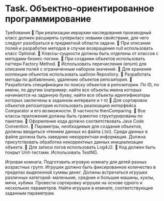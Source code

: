 # Task. Объектно-ориентированное программирование

Требования
 При реализации иерархии наследования производный класс должен расширять
суперкласс новыми свойствами, для чего следует разобраться в предметной области
задачи.
 При описании полей и разработке методов в случае возвращения null использовать класс
Optional.
 Классы-сущности должны быть отделены от классов с методами бизнес-логики.
 При создании объектов использовать паттерн Factory Method.
 Использовать перечисления (enum) для описания полей с ограниченным набором значений.
 Для хранения коллекции объектов использовать шаблон Repository.
 Разработать методы по добавлению, удалению объектов репозитория.
 Разработать спецификации по поиску объектов в репозитории. По ID, по имени, по другим
(например: найти все объекты имена которых начинаются на заданную букву, найти все
объекты идентификаторы которых заключены в заданном интервале и т п)
 Для сортировок объектов репозитория использовать реализацию интерфейса Comparator и
его возможности. В частности thenComparing.
 Все классы приложения должны быть грамотно структурированы по пакетам.
 Оформление кода должно соответствовать Java Code Convention.
 Параметры, необходимые для создания объектов, должны вводиться чтением данных из
файла (.txt). Среди данных в файле должна быть заведомо некорректная информация.
Должна присутствовать обработка некорректных данных инициализации объекта.
 Для записи логов использовать Log4J2.
 Код должен быть покрыт Unit-тестами. Использовать TestNG.

Игровая комната. Подготовить игровую комнату для детей разных возрастных групп.
Игрушек должно быть фиксированное количество в пределах выделенной суммы денег.
Должны встречаться игрушки различных категорий: маленькие, средние и большие
машины, куклы, мячи, кубики. Провести сортировку игрушек на основе одного и
нескольких параметров. Найти игрушки в комнате, соответствующие заданным
параметрам.
